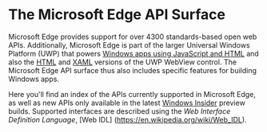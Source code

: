 # The Microsoft Edge API Surface

Microsoft Edge provides support for over 4300 standards-based open web APIs.
Additionally, Microsoft Edge is part of the larger Universal Windows
Platform (UWP) that powers [Windows apps using JavaScript and HTML](https://msdn.microsoft.com/library/windows/apps/mt280216.aspx) and
also the [HTML](https://msdn.microsoft.com/en-us/library/windows/apps/dn301831.aspx) and  [XAML](https://msdn.microsoft.com/en-us/library/windows/apps/windows.ui.xaml.controls.webview)
versions of the UWP WebView control. The Microsoft Edge API surface thus also includes
specific features for building Windows apps.

Here you'll find an index of the APIs currently supported in Microsoft Edge, as well
as new APIs only available in the latest [Windows Insider](https://insider.windows.com/) preview
builds. Supported interfaces are described using the *Web Interface Definition Language*, [Web IDL]
(https://en.wikipedia.org/wiki/Web_IDL).
